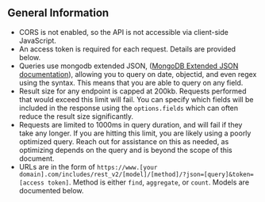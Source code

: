 ## General Information

- CORS is not enabled, so the API is not accessible via client-side JavaScript.
- An access token is required for each request. Details are provided below.
- Queries use mongodb extended JSON, ([MongoDB Extended JSON documentation](http://docs.mongodb.org/manual/reference/mongodb-extended-json/)), allowing you to query on date, objectid, and even regex using the syntax. This means that you are able to query on any field. 
- Result size for any endpoint is capped at 200kb. Requests performed that would exceed this limit will fail. You can specify which fields will be included in the response using the `options.fields` which can often reduce the result size significantly.
- Requests are limited to 1000ms in query duration, and will fail if they take any longer. If you are hitting this limit, you are likely using a poorly optimized query. Reach out for assistance on this as needed, as optimizing depends on the query and is  beyond the scope of this document.
- URLs are in the form of `https://www.[your domain].com/includes/rest_v2/[model]/[method]/?json=[query]&token=[access token]`. Method is either `find`, `aggregate`, or `count`. Models are documented below.